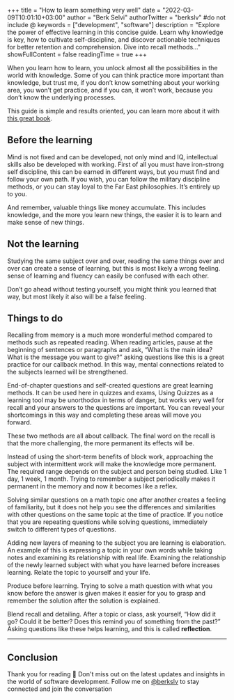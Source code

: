 +++
title = "How to learn something very well"
date = "2022-03-09T10:01:10+03:00"
author = "Berk Selvi"
authorTwitter = "berkslv" #do not include @
keywords = ["development", "software"]
description = "Explore the power of effective learning in this concise guide. Learn why knowledge is key, how to cultivate self-discipline, and discover actionable techniques for better retention and comprehension. Dive into recall methods..."
showFullContent = false
readingTime = true
+++

When you learn how to learn, you unlock almost all the possibilities in the world with knowledge. Some of you can think practice more important than knowledge, but trust me, if you don’t know something about your working area, you won’t get practice, and if you can, it won’t work, because you don’t know the underlying processes.

This guide is simple and results oriented, you can learn more about it with [this great book](https://www.goodreads.com/book/show/18770267-make-it-stick).

## Before the learning

Mind is not fixed and can be developed, not only mind and IQ, intellectual skills also be developed with working. First of all you must have iron-strong self discipline, this can be earned in different ways, but you must find and follow your own path. If you wish, you can follow the military discipline methods, or you can stay loyal to the Far East philosophies. It’s entirely up to you.

And remember, valuable things like money accumulate. This includes knowledge, and the more you learn new things, the easier it is to learn and make sense of new things.

## Not the learning

Studying the same subject over and over, reading the same things over and over can create a sense of learning, but this is most likely a wrong feeling. sense of learning and fluency can easily be confused with each other.

Don’t go ahead without testing yourself, you might think you learned that way, but most likely it also will be a false feeling.


## Things to do

Recalling from memory is a much more wonderful method compared to methods such as repeated reading. When reading articles, pause at the beginning of sentences or paragraphs and ask, “What is the main idea? What is the message you want to give?” asking questions like this is a great practice for our callback method. In this way, mental connections related to the subjects learned will be strengthened.

End-of-chapter questions and self-created questions are great learning methods. It can be used here in quizzes and exams, Using Quizzes as a learning tool may be unorthodox in terms of danger, but works very well for recall and your answers to the questions are important. You can reveal your shortcomings in this way and completing these areas will move you forward.

These two methods are all about callback. The final word on the recall is that the more challenging, the more permanent its effects will be.

Instead of using the short-term benefits of block work, approaching the subject with intermittent work will make the knowledge more permanent. The required range depends on the subject and person being studied. Like 1 day, 1 week, 1 month. Trying to remember a subject periodically makes it permanent in the memory and now it becomes like a reflex.

Solving similar questions on a math topic one after another creates a feeling of familiarity, but it does not help you see the differences and similarities with other questions on the same topic at the time of practice. If you notice that you are repeating questions while solving questions, immediately switch to different types of questions.

Adding new layers of meaning to the subject you are learning is elaboration. An example of this is expressing a topic in your own words while taking notes and examining its relationship with real life. Examining the relationship of the newly learned subject with what you have learned before increases learning. Relate the topic to yourself and your life.

Produce before learning. Trying to solve a math question with what you know before the answer is given makes it easier for you to grasp and remember the solution after the solution is explained.

Blend recall and detailing. After a topic or class, ask yourself, “How did it go? Could it be better? Does this remind you of something from the past?” Asking questions like these helps learning, and this is called **reflection**.

---

## Conclusion

Thank you for reading 🎉 Don't miss out on the latest updates and insights in the world of software development. Follow me on [@berkslv](https://x.com/berkslv) to stay connected and join the conversation